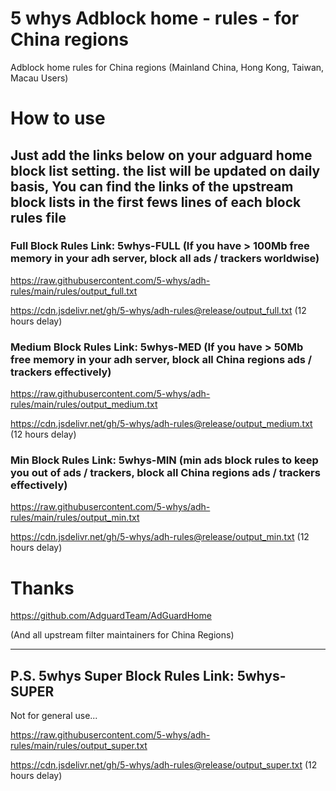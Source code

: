 # 5 whys Adblock home - rules - for China regions
Adblock home rules for China regions (Mainland China, Hong Kong, Taiwan, Macau Users)

# How to use
## Just add the links below on your adguard home block list setting. the list will be updated on daily basis, You can find the links of the upstream block lists in the first fews lines of each block rules file

### Full Block Rules Link: 5whys-FULL (If you have > 100Mb free memory in your adh server, block all ads / trackers worldwise)

https://raw.githubusercontent.com/5-whys/adh-rules/main/rules/output_full.txt

https://cdn.jsdelivr.net/gh/5-whys/adh-rules@release/output_full.txt (12 hours delay)


### Medium Block Rules Link: 5whys-MED (If you have > 50Mb free memory in your adh server, block all China regions ads / trackers effectively)


https://raw.githubusercontent.com/5-whys/adh-rules/main/rules/output_medium.txt

https://cdn.jsdelivr.net/gh/5-whys/adh-rules@release/output_medium.txt (12 hours delay)


### Min Block Rules Link: 5whys-MIN (min ads block rules to keep you out of ads / trackers, block all China regions ads / trackers effectively)


https://raw.githubusercontent.com/5-whys/adh-rules/main/rules/output_min.txt

https://cdn.jsdelivr.net/gh/5-whys/adh-rules@release/output_min.txt (12 hours delay)


# Thanks
https://github.com/AdguardTeam/AdGuardHome

(And all upstream filter maintainers for China Regions)



--- 
## P.S. 5whys Super Block Rules Link: 5whys-SUPER 

Not for general use...

https://raw.githubusercontent.com/5-whys/adh-rules/main/rules/output_super.txt

https://cdn.jsdelivr.net/gh/5-whys/adh-rules@release/output_super.txt (12 hours delay)
